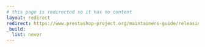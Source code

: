 ```yaml
---
# this page is redirected so it has no content
layout: redirect
redirect: https://www.prestashop-project.org/maintainers-guide/releasing-prestashop/
_build:
  list: never
---
```

